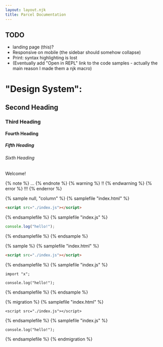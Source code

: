 ```yaml
---
layout: layout.njk
title: Parcel Documentation
---
```


## TODO

- landing page (this)?
- Responsive on mobile (the sidebar should somehow collapse)
- Print: syntax highlighting is lost
- (Eventually add "Open in REPL" link to the code samples - actually the main reason I made them a njk macro)


# "Design System":

## Second Heading

### Third Heading

#### Fourth Heading

##### Fifth Heading

###### Sixth Heading

Welcome!

{% note %}
  ...
{% endnote %}
{% warning %}
  !!
{% endwarning %}
{% error %}
  !!!
{% enderror %}

{% sample null, "column" %}
{% samplefile "index.html" %}

```html
<script src="./index.js"></script>
```

{% endsamplefile %}
{% samplefile "index.js" %}

```js
console.log("hello!");
```

{% endsamplefile %}
{% endsample %}

{% sample %}
{% samplefile "index.html" %}

```html
<script src="./index.js"></script>
```

{% endsamplefile %}
{% samplefile "index.js" %}

```js/2
import "x";

console.log("hello!");
```

{% endsamplefile %}
{% endsample %}


{% migration %}
{% samplefile "index.html" %}

```html/0
<script src="./index.js"></script>
```

{% endsamplefile %}
{% samplefile "index.js" %}

```js/0
console.log("hello!");
```

{% endsamplefile %}
{% endmigration %}
